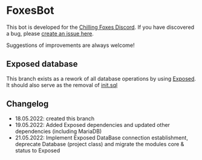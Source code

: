 # FoxesBot

This bot is developed for the [Chilling Foxes Discord](https://discord.gg/K5rhddJtyW).
If you have discovered a bug, please [create an issue here](https://github.com/JvstvsHD/FoxesBot/issues).

Suggestions of improvements are always welcome!

## Exposed database

This branch exists as a rework of all database operations by using [Exposed](https://github.com/JetBrains/Exposed).
It should also serve as the removal of [init.sql](src/main/resources/init.sql)

## Changelog

- 18.05.2022: created this branch
- 19.05.2022: Added Exposed dependencies and updated other dependencies (including MariaDB)
- 21.05.2022: Implement Exposed DataBase connection establishment, deprecate Database (project class) and migrate the
  modules core & status to Exposed